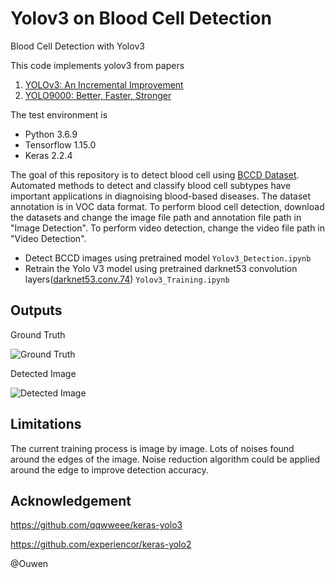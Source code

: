 # Yolov3 on Blood Cell Detection
Blood Cell Detection with Yolov3

This code implements yolov3 from papers
1. [YOLOv3: An Incremental Improvement](https://arxiv.org/pdf/1804.02767.pdf)
2. [YOLO9000: Better, Faster, Stronger](https://arxiv.org/pdf/1612.08242.pdf)

The test environment is 
* Python 3.6.9
* Tensorflow 1.15.0
* Keras 2.2.4 

The goal of this repository is to detect blood cell using [BCCD Dataset](https://github.com/Shenggan/BCCD_Dataset). Automated methods to detect and classify blood cell subtypes have important applications in diagnoising blood-based diseases. The dataset annotation is in VOC data format. 
To perform blood cell detection, download the datasets and change the image file path and annotation file path in "Image Detection". To perform video detection, change the video file path in "Video Detection".

* Detect BCCD images using pretrained model ``` Yolov3_Detection.ipynb ```
* Retrain the Yolo V3 model using pretrained darknet53 convolution layers([darknet53.conv.74](https://pjreddie.com/media/files/darknet53.conv.74)) ```Yolov3_Training.ipynb```

## Outputs 
Ground Truth

![Ground Truth](https://github.com/zil317/Yolo3/blob/master/results/ground_truth.png)

Detected Image

![Detected Image](https://github.com/zil317/Yolo3/blob/master/results/blood_cell_detected.png)

## Limitations
The current training process is image by image. Lots of noises found around the edges of the image. Noise reduction algorithm could be applied around the edge to improve detection accuracy.

## Acknowledgement 
https://github.com/qqwweee/keras-yolo3

https://github.com/experiencor/keras-yolo2

@Ouwen












